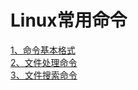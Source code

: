 # Linux常用命令
[1、命令基本格式][Basic]   
[2、文件处理命令][Directory]   
[3、文件搜索命令][Find]   

[Basic]: /Basic.html
[Directory]: /Directory.html
[Find]: /Find.html


